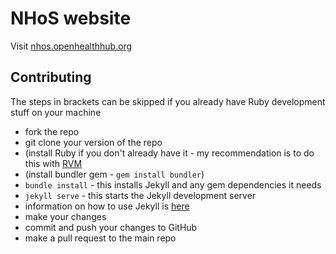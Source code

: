# NHoS website

Visit [nhos.openhealthhub.org](https://nhos.openhealthhub)

## Contributing

The steps in brackets can be skipped if you already have Ruby development stuff on your machine

* fork the repo
* git clone your version of the repo
* (install Ruby if you don't already have it - my recommendation is to do this with [RVM](https://rvm.io)
* (install bundler gem - `gem install bundler`)
* `bundle install` - this installs Jekyll and any gem dependencies it needs
* `jekyll serve` - this starts the Jekyll development server
* information on how to use Jekyll is [here](https://jekyllrb.com)
* make your changes
* commit and push your changes to GitHub
* make a pull request to the main repo
